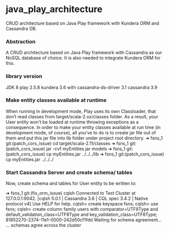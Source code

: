 # java_play_architecture
CRUD architecture based on Java Play framework with Kundera ORM and 
Cassandra DB.

### Abstraction
A CRUD architecture based on Java Play framework with Cassandra as our 
NoSQL database of choice. It is also needed to integrate Kundera ORM for
this.

### library version
JDK 8
play 2.5.8
kundera 3.6
with cassandra-ds-driver 3.1
cassandra 3.9


### Make entity classes available at runtime
When running in development mode, Play uses its own Classloader, that 
don’t read classes from target/scala-2.xx/classes folder. As a result, 
your User entity won’t be loaded at runtime throwing exceptions as a 
consequence. In order to make your entity classes available at run time 
(in development mode, of course), all you’ve to do is to create jar 
file out of them and put this jar file into lib folder under project 
root directory.
➜  fsns_1 git:(patch_cors_issue) cd target/scala-2.11/classes
➜  fsns_1 git:(patch_cors_issue) jar -cvf myEntities.jar models
➜  fsns_1 git:(patch_cors_issue) cp myEntities.jar ../../../lib
➜  fsns_1 git:(patch_cors_issue) cp myEntities.jar ../../../


### Start Cassandra Server and create schema/ tables
Now, create schema and tables for User entity to be written to:

➜  fsns_1 git:(fix_orm_issue) cqlsh
Connected to Test Cluster at 127.0.0.1:9042.
[cqlsh 5.0.1 | Cassandra 3.6 | CQL spec 3.4.2 | Native protocol v4]
Use HELP for help.
cqlsh> create keyspace fsns;
cqlsh> use fsns;
cqlsh> create column family users with comparator=UTF8Type and 
    default_validation_class=UTF8Type and key_validation_class=UTF8Type;
81852270-2374-11e1-0000-242d50cf1fdd
Waiting for schema agreement...
... schemas agree across the cluster

